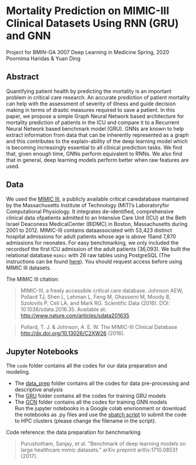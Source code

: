 # Mortality Prediction on MIMIC-III Clinical Datasets Using RNN (GRU) and GNN
Project for BMIN-GA 3007 Deep Learning in Medicine Spring, 2020  
Poornima Haridas & Yuan Ding

## Abstract
Quantifying patient health by predicting the mortality is an important problem in critical care research. An accurate prediction of patient mortality can help with the assessment of severity of illness and guide decision making in terms of drastic measures required to save a patient. In this paper, we propose a simple Graph Neural Network based architecture for mortality prediction of patients in the ICU and compare it to a Recurrent Neural Network based benchmark model (GRU). GNNs are known to help extract information from data that can be inherently represented as a graph and this contributes to the explain-ability of the deep learning model which is becoming increasingly essential to all clinical prediction tasks. We find that, given enough time, GNNs perform equivalent to RNNs. We also find that in general, deep learning models perform better when raw features are used. 

## Data
We used the [MIMIC  III](https://mimic.physionet.org/gettingstarted/overview/), a  publicly available  critical  caredatabase  maintained  by  the  Massachusetts  Institute  of  Technology  (MIT)’s  Laboratoryfor  Computational  Physiology. It  integrates  de-identified,  comprehensive  clinical  data  ofpatients admitted to an Intensive Care Unit (ICU) at the Beth Israel Deaconess MedicalCenter (BIDMC) in Boston, Massachusetts during 2001 to 2012.  MIMIC-III contains dataassociated with 53,423 distinct hospital admissions for adult patients whose age is above 15and 7,870 admissions for neonates.  For easy benchmarking, we only included the recordsof the first ICU admission of the adult patients (36,093).  We built the relational database `mimic` with 26 raw tables using PostgreSQL (The instructions can be found [here](https://mimic.physionet.org/tutorials/install-mimic-locally-windows/)). You should request access before using MIMIC III datasets. 

The MIMIC III citation:  
> MIMIC-III, a freely accessible critical care database. Johnson AEW, Pollard TJ, Shen L, Lehman L, Feng M, Ghassemi M, Moody B, Szolovits P, Celi LA, and Mark RG. Scientific Data (2016). DOI: 10.1038/sdata.2016.35. Available at: http://www.nature.com/articles/sdata201635  

> Pollard, T. J. & Johnson, A. E. W. The MIMIC-III Clinical Database http://dx.doi.org/10.13026/C2XW26 (2016).



## Jupyter Notebooks
The `code` folder contains all the codes for our data preparation and modeling.
* The [data_prep](https://github.com/UTpH/dl_in_medicine/tree/master/code/data_prep) folder contains all the codes for data pre-processing and descriptive analysis
* The [GRU](https://github.com/UTpH/dl_in_medicine/tree/master/code/GRU) folder contains all the codes for training GRU models
* The [GCN](https://github.com/UTpH/dl_in_medicine/tree/master/code/GCN) folder contains all the codes for training GNN models  
Run the jupyter notebooks in a Google colab envrionment or download the notebooks as .py files and use the [sbatch script](https://github.com/UTpH/dl_in_medicine/blob/master/code/job_submit.sbatch) to submit the code to HPC clusters (please change the filename in the script).

Code reference: the data preparation for benchmarking
> Purushotham, Sanjay, et al. "Benchmark of deep learning models on large healthcare mimic datasets." arXiv preprint arXiv:1710.08531 (2017).
